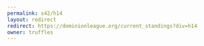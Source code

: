 ```yaml
---
permalink: s42/h14
layout: redirect
redirect: https://dominionleague.org/current_standings?div=h14
owner: truffles
---
```

